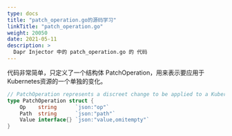 ```yaml
---
type: docs
title: "patch_operation.go的源码学习"
linkTitle: "patch_operation.go"
weight: 20050
date: 2021-05-11
description: >
  Dapr Injector 中的 patch_operation.go 的 代码
---
```


代码非常简单，只定义了一个结构体 PatchOperation，用来表示要应用于Kubernetes资源的一个单独的变化。

```go
// PatchOperation represents a discreet change to be applied to a Kubernetes resource
type PatchOperation struct {
	Op    string      `json:"op"`
	Path  string      `json:"path"`
	Value interface{} `json:"value,omitempty"`
}
```

